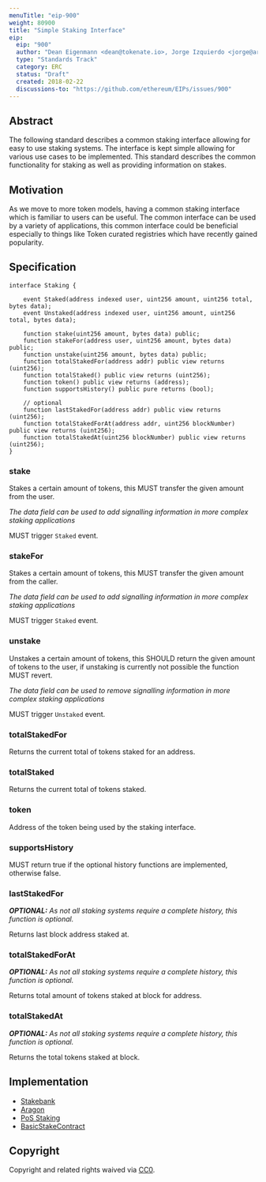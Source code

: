 ```yaml
---
menuTitle: "eip-900"
weight: 80900 
title: "Simple Staking Interface"
eip:
  eip: "900"
  author: "Dean Eigenmann <dean@tokenate.io>, Jorge Izquierdo <jorge@aragon.one>"
  type: "Standards Track"
  category: ERC
  status: "Draft"
  created: 2018-02-22
  discussions-to: "https://github.com/ethereum/EIPs/issues/900"
---
```


## Abstract

The following standard describes a common staking interface allowing for easy to use staking systems. The interface is kept simple allowing for various use cases to be implemented. This standard describes the common functionality for staking as well as providing information on stakes.

## Motivation

As we move to more token models, having a common staking interface which is familiar to users can be useful. The common interface can be used by a variety of applications, this common interface could be beneficial especially to things like Token curated registries which have recently gained popularity.

## Specification

```solidity
interface Staking {

    event Staked(address indexed user, uint256 amount, uint256 total, bytes data);
    event Unstaked(address indexed user, uint256 amount, uint256 total, bytes data);

    function stake(uint256 amount, bytes data) public;
    function stakeFor(address user, uint256 amount, bytes data) public;
    function unstake(uint256 amount, bytes data) public;
    function totalStakedFor(address addr) public view returns (uint256);
    function totalStaked() public view returns (uint256);
    function token() public view returns (address);
    function supportsHistory() public pure returns (bool);

    // optional
    function lastStakedFor(address addr) public view returns (uint256);
    function totalStakedForAt(address addr, uint256 blockNumber) public view returns (uint256);
    function totalStakedAt(uint256 blockNumber) public view returns (uint256);
}
```

### stake

Stakes a certain amount of tokens, this MUST transfer the given amount from the user.

*The data field can be used to add signalling information in more complex staking applications*

MUST trigger ```Staked``` event.

### stakeFor

Stakes a certain amount of tokens, this MUST transfer the given amount from the caller.

*The data field can be used to add signalling information in more complex staking applications*

MUST trigger ```Staked``` event.

### unstake

Unstakes a certain amount of tokens, this SHOULD return the given amount of tokens to the user, if unstaking is currently not possible the function MUST revert.

*The data field can be used to remove signalling information in more complex staking applications*

MUST trigger ```Unstaked``` event.

### totalStakedFor

Returns the current total of tokens staked for an address.

### totalStaked

Returns the current total of tokens staked.

### token

Address of the token being used by the staking interface.

### supportsHistory

MUST return true if the optional history functions are implemented, otherwise false.

### lastStakedFor

***OPTIONAL:** As not all staking systems require a complete history, this function is optional.*

Returns last block address staked at.

### totalStakedForAt

***OPTIONAL:** As not all staking systems require a complete history, this function is optional.*

Returns total amount of tokens staked at block for address.

### totalStakedAt

***OPTIONAL:** As not all staking systems require a complete history, this function is optional.*

Returns the total tokens staked at block.

## Implementation

- [Stakebank](https://github.com/HarbourProject/stakebank)
- [Aragon](https://github.com/aragon/aragon-apps/pull/101)
- [PoS Staking](https://github.com/maticnetwork/contracts/blob/master/contracts/StakeManager.sol)
- [BasicStakeContract](https://github.com/codex-protocol/contract.erc-900)

## Copyright
Copyright and related rights waived via [CC0](https://creativecommons.org/publicdomain/zero/1.0/).
